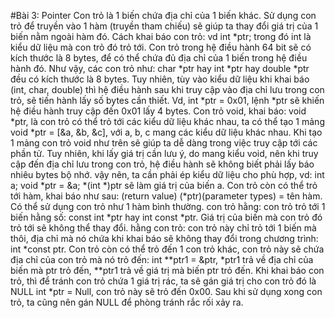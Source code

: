 #Bài 3: Pointer
Con trỏ là 1 biến chứa địa chỉ của 1 biến khác.
Sử dụng con trỏ để truyền vào 1 hàm (truyền tham chiếu) sẽ giúp ta thay đổi giá trị của 1 biến nằm ngoài hàm đó.
Cách khai báo con trỏ: vd int *ptr; trong đó int là kiểu dữ liệu mà con trỏ đó trỏ tới.
Con trỏ trong hệ điều hành 64 bit sẽ có kích thước là 8 bytes, để có thể chứa đủ địa chỉ của 1 biến trong hệ điều hành đó.
Như vậy, các con trỏ như: char *ptr hay int *ptr hay double *ptr đều có kích thước là 8 bytes.
Tuy nhiên, tùy vào kiểu dữ liệu khi khai báo (int, char, double) thì hệ điều hành sau khi truy cập vào địa chỉ lưu trong con trỏ, sẽ tiến hành lấy số bytes cần thiết.
Vd, int *ptr = 0x01, lệnh *ptr sẽ khiến hệ điều hành truy cập đến 0x01 lấy 4 bytes.
Con trỏ void, khai báo: void *ptr, là con trỏ có thể trỏ tới các kiểu dữ liệu khác nhau, ta có thể tạo 1 mảng void *ptr = [&a, &b, &c], với a, b, c mang các kiểu dữ liệu khác nhau.
Khi tạo 1 mảng con trỏ void như trên sẽ giúp ta dễ dàng trong việc truy cập tới các phần tử.
Tuy nhiên, khi lấy giá trị cần lưu ý, do mang kiểu void, nên khi truy cập đến địa chỉ lưu trong con trỏ, hệ điều hành sẽ không biết phải lấy báo nhiêu bytes bộ nhớ.
vậy nên, ta cần phải ép kiểu dữ liệu cho phù hợp, vd: int a; void *ptr = &a; *(int *)ptr sẽ làm giá trị của biến a.
Con trỏ còn có thể trỏ tới hàm, khai báo như sau: (return value) (*ptr)(parameter types) = tên hàm.
Có thể sử dụng con trỏ như 1 hàm bình thường.
con trỏ hằng: con trỏ trỏ tới 1 biến hằng số: const int *ptr hay int const *ptr. Giá trị của biến mà con trỏ đó trỏ tới sẽ không thể thay đổi.
hằng con trỏ: con trỏ này chỉ trỏ tới 1 biến mà thôi, địa chỉ mà nó chứa khi khai báo sẽ không thay đổi trong chương trình: int *const ptr.
Con trỏ còn có thể trỏ đến 1 con trỏ khác, con trỏ này sẽ chứa địa chỉ của con trỏ mà nó trỏ đến: int **ptr1 = &ptr, *ptr1 trả về địa chỉ của biến mà ptr trỏ đến,
**ptr1 trả về giá trị mà biến ptr trỏ đến.
Khi khai báo con trỏ, thì để tránh con trỏ chứa 1 giá trị rác, ta sẽ gán giá trị cho con trỏ đó là NULL
int *ptr =  Null, con trỏ này sẽ trỏ đến 0x00.
Sau khi sử dụng xong con trỏ, ta cũng nên gán NULL để phòng tránh rắc rối xảy ra.
